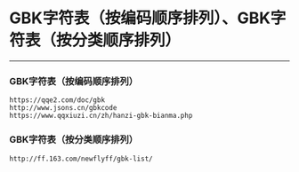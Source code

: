 # GBK字符表（按编码顺序排列）、GBK字符表（按分类顺序排列）
_________________________________

### GBK字符表（按编码顺序排列）

    https://qqe2.com/doc/gbk
    http://www.jsons.cn/gbkcode
    https://www.qqxiuzi.cn/zh/hanzi-gbk-bianma.php
    
### GBK字符表（按分类顺序排列）

    http://ff.163.com/newflyff/gbk-list/

    
